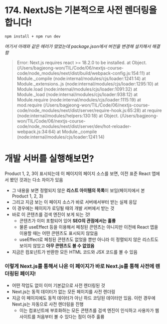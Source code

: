 # 174. NextJS는 기본적으로 사전 렌더링을 합니다!

`npm install + npm run dev`

_여기서 아래와 같은 에러가 떴었는데 package.json에서 버전을 변경해 설치해서 해결함_

> Error: Next.js requires react >= 18.2.0 to be installed.
> at Object.<anonymous> (/Users/bagjeong-won/TIL/Code/06/nextjs-course-code/node_modules/next/dist/build/webpack-config.js:154:11)
> at Module.\_compile (node:internal/modules/cjs/loader:1241:14)
> at Module.\_extensions..js (node:internal/modules/cjs/loader:1295:10)
> at Module.load (node:internal/modules/cjs/loader:1091:32)
> at Module.\_load (node:internal/modules/cjs/loader:938:12)
> at Module.require (node:internal/modules/cjs/loader:1115:19)
> at mod.require (/Users/bagjeong-won/TIL/Code/06/nextjs-course-code/node_modules/next/dist/server/require-hook.js:65:28)
> at require (node:internal/modules/helpers:130:18)
> at Object.<anonymous> (/Users/bagjeong-won/TIL/Code/06/nextjs-course-code/node_modules/next/dist/server/dev/hot-reloader-webpack.js:34:64)
> at Module.\_compile (node:internal/modules/cjs/loader:1241:14)

# 개발 서버를 실행해보면?

Product 1, 2, 3이 표시되는데 이 페이지의 페이지 소스를 보면, 이전 표준 React 앱에서 봤던 것과는 다소 차이가 있음

- 그 내용을 보면 정렬되지 않은 **리스트 아이템의 목록**이 보임(페이지에서 본 Product 1, 2, 3)
- 그리고 지금 보는 이 페이지 소스가 바로 서버에서부터 받는 실제 응답
- 이 경우에는 페이지가 로딩될 때의 개발 서버에서 받는 것
- 바로 이 콘텐츠를 검색 엔진이 보게 되는 것!
  - 콘텐츠가 이미 포함되어 있어 **SEO의 관점에서는 훌륭**
  - 물론 useEffect 등을 이용해서 페칭된 콘텐츠는 아니지만 이전에 React 앱을 이용할 때는 어떤 콘텐츠도 표시되지 않았음
  - useEffect로 페칭된 콘텐츠도 없었을 뿐만 아니라 이 정렬되지 않은 리스트도 보이지 않았고 **아무 콘텐츠도 볼 수 없었음**
- 지금은 컴포넌트가 반환한 모든 HTML 코드와 JSX 코드를 볼 수 있음

### 이렇게 Next.js를 통해서 나온 이 페이지가 바로 Next.js를 통해 사전에 렌더링된 페이지!

- 어떤 작업도 없이 이미 기본값으로 사전 렌더링된 것
- Next.js는 동적 데이터가 없는 모든 페이지를 사전 렌더링
- 지금 이 페이지에도 동적 데이터가 아닌 하드 코딩된 데이터만 있음. 이런 경우에 Next.js는 자동으로 사전 렌더링을 진행
  - 이는 컴포넌트에 부호화하는 모든 콘텐츠를 검색 엔진이 인식하고 사용자가 웹사이트를 처음부터 볼 수 있다는 점이 아주 훌륭
